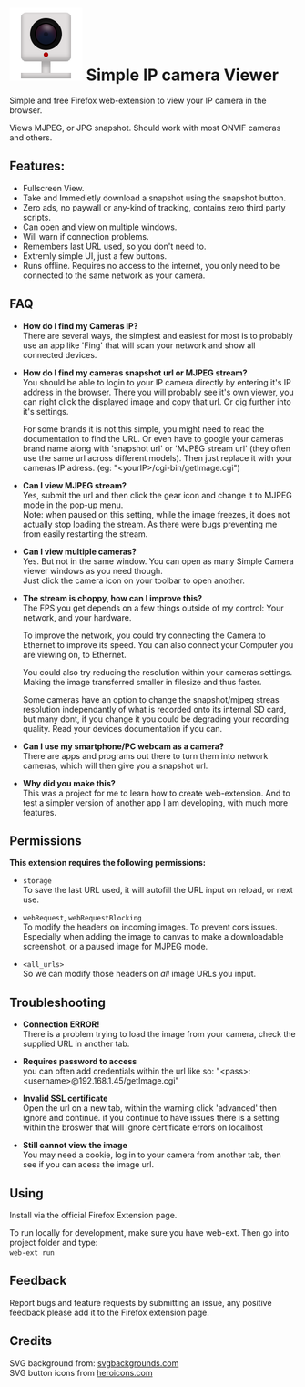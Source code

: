 
# ![IP Camera](./icons/iconSVG.svg) Simple IP camera Viewer  
Simple and free Firefox web-extension to view your IP camera in the browser. 

Views MJPEG, or JPG snapshot. Should work with most ONVIF cameras and others. 

## Features:

- Fullscreen View.
- Take and Immedietly download a snapshot using the snapshot button.
- Zero ads, no paywall or any-kind of tracking, contains zero third party scripts.
- Can open and view on multiple windows.
- Will warn if connection problems.
- Remembers last URL used, so you don't need to.
- Extremly simple UI, just a few buttons.  
- Runs offline. Requires no access to the internet, you only need to be connected to the same network as your camera.  

## FAQ

- **How do I find my Cameras IP?**  
  There are several ways, the simplest and easiest for most is to probably use an app like 'Fing' that will scan your network and show all connected devices.
  
- **How do I find my cameras snapshot url or MJPEG stream?**  
  You should be able to login to your IP camera directly by entering it's IP address in the browser. There you will probably see it's own viewer, you can right click the displayed image and copy that url. Or dig further into it's settings.   
  
  For some brands it is not this simple, you might need to read the documentation to find the URL. Or even have to google your cameras brand name along with 'snapshot url' or 'MJPEG stream url' (they often use the same url across different models). Then just replace it with your cameras IP adress. (eg: "\<yourIP\>/cgi-bin/getImage.cgi")  
  
- **Can I view MJPEG stream?**  
  Yes, submit the url and then click the gear icon and change it to MJPEG mode in the pop-up menu.   
  Note: when paused on this setting, while the image freezes, it does not actually stop loading the stream. As there were bugs preventing me from easily restarting the stream.  

- **Can I view multiple cameras?**  
  Yes. But not in the same window. You can open as many Simple Camera viewer windows as you need though.  
  Just click the camera icon on your toolbar to open another.

- **The stream is choppy, how can I improve this?**  
  The FPS you get depends on a few things outside of my control: Your network, and your hardware.  

  To improve the network, you could try connecting the Camera to Ethernet to improve its speed. You can also connect your Computer you are viewing on, to Ethernet.  

  You could also try reducing the resolution within your cameras settings. Making the image transferred smaller in filesize and thus faster.  
    
  Some cameras have an option to change the snapshot/mjpeg streas resolution independantly of what is recorded onto its internal SD card, but many dont, if you change it you could be degrading your recording quality. Read your devices documentation if you can.

- **Can I use my smartphone/PC webcam as a camera?**  
  There are apps and programs out there to turn them into network cameras, which will then give you a snapshot url. 
  
- **Why did you make this?**  
  This was a project for me to learn how to create web-extension. And to test a simpler version of another app I am developing, with much more features. 

## Permissions
**This extension requires the following permissions:**      
    
- ```storage```  
  To save the last URL used, it will autofill the URL input on reload, or next use.
  
- ```webRequest```, ```webRequestBlocking```  
  To modify the headers on incoming images. To prevent cors issues. Especially when adding the image to canvas to make a downloadable screenshot, or a paused image for MJPEG mode.  
  
- ```<all_urls>```  
  So we can modify those headers on *all* image URLs you input.  
  
## Troubleshooting

- **Connection ERROR!**  
  There is a problem trying to load the image from your camera, check the supplied URL in another tab.
  
- **Requires password to access**  
  you can often add credentials within the url like so: "\<pass\>:\<username\>@192.168.1.45/getImage.cgi"

- **Invalid SSL certificate**  
  Open the url on a new tab, within the warning click 'advanced' then ignore and continue.
  if you continue to have issues there is a setting within the broswer that will ignore certificate errors on localhost

- **Still cannot view the image**  
  You may need a cookie, log in to your camera from another tab, then see if you can acess the image url.


## Using
Install via the official Firefox Extension page.  
  
To run locally for development, make sure you have web-ext. Then go into project folder and type:  
```web-ext run```  
  
## Feedback    
Report bugs and feature requests by submitting an issue, any positive feedback please add it to the Firefox extension page.

## Credits  
SVG background from: [svgbackgrounds.com](https://svgbackgrounds.com)    
SVG button icons from [heroicons.com](https://heroicons.com)